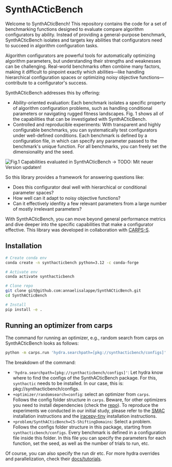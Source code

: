 # SynthACticBench

Welcome to SynthACticBench! This repository contains the code for a set of benchmarking functions designed to evaluate compare algorithm configurators by ability. Instead of providing a general-purpose benchmark, SynthACticBench isolates and targets key abilities that configurators need to succeed in algorithm configuration tasks.

Algorithm configurators are powerful tools for automatically optimizing algorithm parameters, but understanding their strengths and weaknesses can be challenging. Real-world benchmarks often combine many factors, making it difficult to pinpoint exactly which abilities—like handling hierarchical configuration spaces or optimizing noisy objective functions—contribute to a configurator's success.

SynthACticBench addresses this by offering:

* Ability-oriented evaluation: Each benchmark isolates a specific property of algorithm configuration problems, such as handling conditional parameters or navigating rugged fitness landscapes. Fig. 1 shows all of the capabilities that can be investigated with SynthACticBench.
* Controlled and reproducible experiments: With transparent and highly configurable benchmarks, you can systematically test configurators under well-defined conditions. Each benchmark is defined by a configuration file, in which can specify any parameter passed to the benchmark's unique function. For all benchmarks, you can freely set the dimensionality and the seed.

![Fig.1 Capabilities evaluated in SynthACticBench](https://github.com/user-attachments/assets/cb4c1651-5392-4b0a-8a51-d76ed65b14b2)
-> TODO: Mit neuer Version updaten!

So this library provides a framework for answering questions like:

* Does this configurator deal well with hierarchical or conditional parameter spaces?
* How well can it adapt to noisy objective functions?
* Can it effectively idenfity a few relevant parameters from a large number of mostly irrelevant parameters?

With SynthACticBench, you can move beyond general performance metrics and dive deeper into the specific capabilities that make a configurator effective. This library was developed in collaboration with [CARPS-S](https://github.com/automl/CARP-S).

## Installation
```bash
# Create conda env
conda create -n synthacticbench python=3.12 -c conda-forge

# Activate env
conda activate synthacticbench

# Clone repo
git clone git@github.com:annaelisalappe/SynthACticBench.git
cd SynthACticBench

# Install 
pip install -e .
```

## Running an optimizer from carps
The command for running an optimizer, e.g., random search from carps on SynthACticBench looks as follows:
```bash
python -m carps.run 'hydra.searchpath=[pkg://synthacticbench/configs]' +optimizer/randomsearch=config +problem/SynthACticBench=C5-ShiftingDomains
```
The breakdown of the command:
- `'hydra.searchpath=[pkg://synthacticbench/configs]'`: Let hydra know where to find the configs of the SynthACticBench package. For this, `synthactic` needs to be installed. In our case, this is: pkg://synthacticbench/configs. 
- `+optimizer/randomsearch=config`: select an optimizer from `carps`. Follows the config folder structure in `carps`. Beware, for other optimizers you need to install dependencies (check the [repo](https://github.com/automl/CARP-S)). To reproduce the experiments we conducted in our initial study, please refer to the [SMAC](https://github.com/automl/SMAC3) installation instructions and the [iracepy-tiny](https://github.com/Saethox/iracepy-tiny/tree/master) installation instructions. 
- `+problem/SynthACticBench=C5-ShiftingDomains`: Select a problem. Follows the configs folder structure in this package, starting from `synthacticbench/configs`. Every benchmark is defined in a configuration file inside this folder. In this file you can specify the parameters for each function, set the seed, as well as the number of trials to run, etc. 

Of course, you can also specify the run dir etc.
For more hydra overrides and parallelization, check their [docs/tutorials](https://hydra.cc/docs/advanced/override_grammar/basic/).
